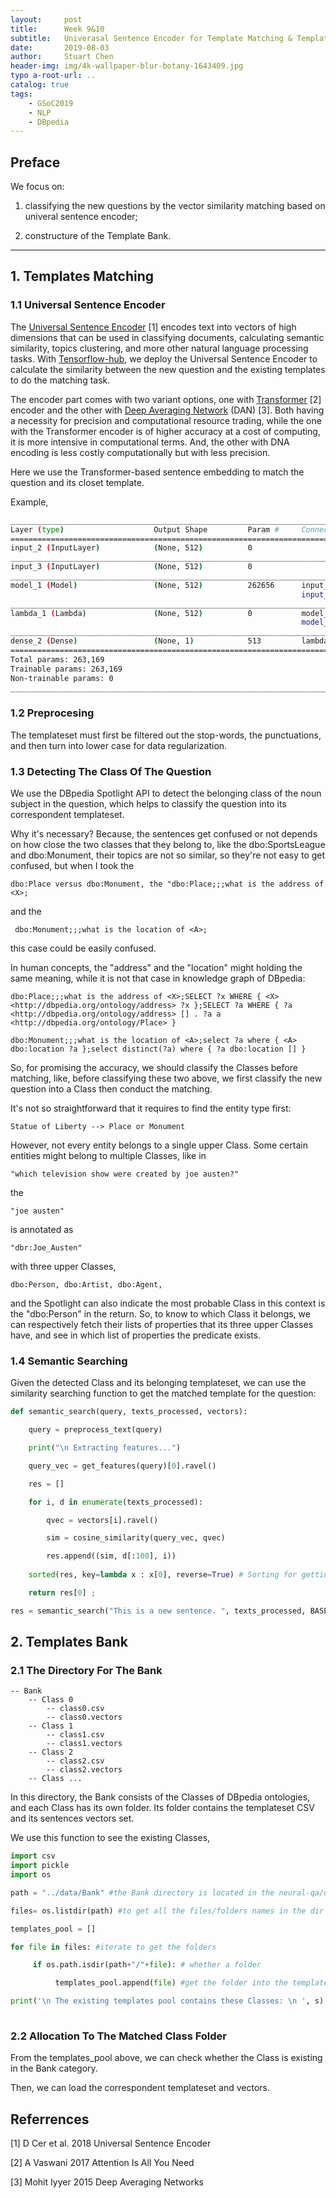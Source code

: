```yaml
---
layout:     post
title:      Week 9&10
subtitle:   Univerasal Sentence Encoder for Template Matching & Templates Bank 
date:       2019-08-03
author:     Stuart Chen
header-img: img/4k-wallpaper-blur-botany-1643409.jpg
typo a-root-url: ..
catalog: true
tags:
    - GSoC2019
    - NLP
    - DBpedia
---
```



## Preface 

We focus on:

 1) classifying the new questions by the vector similarity matching based on univeral sentence encoder;

 2) constructure of the Template Bank.

------------------------------------------------------------------------

## 1. Templates Matching

### 1.1 Universal Sentence Encoder

The [Universal Sentence Encoder](https://arxiv.org/abs/1803.11175) [1] encodes text into vectors of high dimensions that can be used in classifying documents, calculating semantic similarity, topics clustering, and more other natural language processing tasks. With [Tensorflow-hub](https://tfhub.dev/google/universal-sentence-encoder), we deploy the Universal Sentence Encoder to calculate the similarity between the new question and the existing templates to do the matching task. 

The encoder part comes with two variant options, one with [Transformer](https://arxiv.org/abs/1706.03762) [2] encoder and the other with [Deep Averaging Network](http://cs.umd.edu/~miyyer/pubs/2015_acl_dan.pdf) (DAN) [3]. Both having a necessity for precision and computational resource trading, while the one with the Transformer encoder is of higher accuracy at a cost of computing, it is more intensive in computational terms. And, the other with DNA encoding is less costly computationally but with less precision.

Here we use the Transformer-based sentence embedding to match the question and its closet template.

Example,

```bash
__________________________________________________________________________________________________
Layer (type)                    Output Shape         Param #     Connected to                     
==================================================================================================
input_2 (InputLayer)            (None, 512)          0                                            
__________________________________________________________________________________________________
input_3 (InputLayer)            (None, 512)          0                                            
__________________________________________________________________________________________________
model_1 (Model)                 (None, 512)          262656      input_2[0][0]                    
                                                                 input_3[0][0]                    
__________________________________________________________________________________________________
lambda_1 (Lambda)               (None, 512)          0           model_1[1][0]                    
                                                                 model_1[2][0]                    
__________________________________________________________________________________________________
dense_2 (Dense)                 (None, 1)            513         lambda_1[0][0]                   
==================================================================================================
Total params: 263,169
Trainable params: 263,169
Non-trainable params: 0
__________________________________________________________________________________________________
```

### 1.2 Preprocesing

The templateset must first be filtered out the stop-words, the punctuations, and then turn into lower case for data regularization.

### 1.3 Detecting The Class Of The Question

We use the DBpedia Spotlight API to detect the belonging class of the noun subject in the question, which helps to classify the question into its correspondent templateset.

Why it's necessary? Because, the sentences get confused or not depends on how close the two classes that they belong to, like the dbo:SportsLeague and dbo:Monument, their topics are not so similar, so they're not easy to get confused, but when I took the 

```
dbo:Place versus dbo:Monument, the "dbo:Place;;;what is the address of <X>;
```

and the 

```
 dbo:Monument;;;what is the location of <A>;
```

this case could be easily confused.

In human concepts, the "address" and the "location" might holding the same meaning, while it is not that case in knowledge graph of DBpedia:

```sparql
dbo:Place;;;what is the address of <X>;SELECT ?x WHERE { <X> <http://dbpedia.org/ontology/address> ?x };SELECT ?a WHERE { ?a <http://dbpedia.org/ontology/address> [] . ?a a <http://dbpedia.org/ontology/Place> }
```

```sparql
dbo:Monument;;;what is the location of <A>;select ?a where { <A> dbo:location ?a };select distinct(?a) where { ?a dbo:location [] }
```

So, for promising the accuracy, we should classify the Classes before matching, like, before classifying these two above, we first classify the new question into a Class then conduct the matching.

It's not so straightforward that it requires to find the entity type first: 

    Statue of Liberty --> Place or Monument

However, not every entity belongs to a single upper Class. Some certain entities might belong to multiple Classes, like in

    "which television show were created by joe austen?" 

the 

    "joe austen"

is annotated as
    
    "dbr:Joe_Austen" 

with three upper Classes,

    dbo:Person, dbo:Artist, dbo:Agent, 

and the Spotlight can also indicate the most probable Class in this context is the "dbo:Person" in the return. So, to know to which Class it belongs, we can respectively fetch their lists of properties that its three upper Classes have,  and see in which list of properties the predicate exists.

### 1.4  Semantic Searching

Given the detected Class and its belonging templateset, we can use the similarity searching function to get the matched template for the question:

```python
def semantic_search(query, texts_processed, vectors):

    query = preprocess_text(query)

    print("\n Extracting features...")

    query_vec = get_features(query)[0].ravel()

    res = []

    for i, d in enumerate(texts_processed):

        qvec = vectors[i].ravel()

        sim = cosine_similarity(query_vec, qvec)

        res.append((sim, d[:100], i))
        
    sorted(res, key=lambda x : x[0], reverse=True) # Sorting for getting the most matched one.

    return res[0] ;

res = semantic_search("This is a new sentence. ", texts_processed, BASE_VECTORS)

```


## 2. Templates Bank

### 2.1 The Directory For The Bank

```
-- Bank
    -- Class 0
        -- class0.csv
        -- class0.vectors
    -- Class 1
        -- class1.csv 
        -- class1.vectors
    -- Class 2
        -- class2.csv
        -- class2.vectors
    -- Class ...

```
In this directory, the Bank consists of the Classes of DBpedia ontologies, and each Class has its own folder. Its folder contains the templateset CSV and its sentences vectors set.

We use this function to see the existing Classes,

```python
import csv
import pickle
import os

path = "../data/Bank" #the Bank directory is located in the neural-qa/data

files= os.listdir(path) #to get all the files/folders names in the dir

templates_pool = []

for file in files: #iterate to get the folders

     if os.path.isdir(path+"/"+file): # whether a folder 

          templates_pool.append(file) #get the folder into the templates_pool list

print('\n The existing templates pool contains these Classes: \n ', s) #display the result
    
```

### 2.2 Allocation To The Matched Class Folder

From the templates_pool above, we can check whether the Class is existing in the Bank category.

Then, we can load the correspondent templateset and vectors.


## Referrences

[1] D Cer et al. 2018  Universal Sentence Encoder

[2] A Vaswani  2017  Attention Is All You Need

[3] Mohit Iyyer 2015 Deep Averaging Networks


